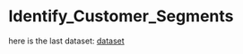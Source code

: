 # Identify_Customer_Segments

here is the last dataset:
[dataset](https://drive.google.com/file/d/1KrVT1iFc-EzmL6_Y0MxOyGM1laF8LjRA/view?usp=sharing)
